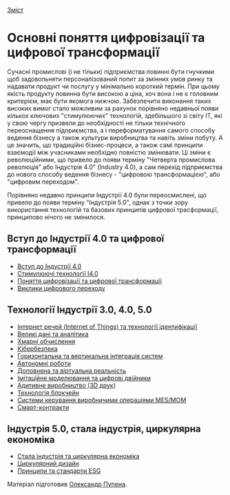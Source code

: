  [Зміст](../contents.md)

# Основні поняття цифровізації та цифрової трансформації

Сучасні промислові (і не тільки) підприємства повинні бути гнучкими щоб задовольняти персоналізований попит за змінних умов ринку та надавати продукт чи послугу у мінімально короткий термін. При цьому якість продукту повинна бути високою а ціна, хоч вона і не є головним критерієм, має бути якомога нижчою. Забезпечити виконання таких високих вимог стало можливим за рахунок порівняно недавньої появи кількох ключових "стимулюючих" технологій, здебільшого зі світу ІТ, які у свою чергу призвели до необхідності не тільки технічного переоснащення підприємства, а і переформатування самого способу ведення бізнесу а також культури виробництва та навіть зміни побуту. А це значить, що традиційні бізнес-процеси, а також самі принципи взаємодії між учасниками необхідно повністю змінювати. Ці зміни є революційними, що привело до появи терміну "Четверта промислова революція" або Індустрія 4.0" (Industry 4.0), а сам перехід підприємства до нового способу ведення бізнесу - "цифровою трансформацією", або "цифровим переходом". 

Порівняно недавно принципи Індустрії 4.0 були переосмислені, що привело до появи терміну "Індустрія 5.0", однак з точки зору використання технологій та базових принципів цифрової трасформації, принципово нічого не змінилося. 

## Вступ до Індустрії 4.0 та цифрової трансформації

- [Вступ до Індустрії 4.0  ](basic/industry40.md)
- [Стимулюючі технології I4.0](basic/technology.md)                             
- [Поняття цифровізації та цифрової трансформації](basic/README.md)
- [Виклики цифрового переходу](basic/challenges.md)

## Технології Індустрії 3.0, 4.0, 5.0

- [Інтернет речей (Internet of Things) та технології ідентифікації](basic/iot.md)
- [Великі дані та аналітика](basic/bigdata.md) 
- [Хмарні обчислення](basic/cloud.md)
- [Кібербезпека](basic/cybersec.md)
- [Горизонтальна та вертикальна інтеграція систем](basic/integr.md)
- [Автономні роботи](basic/robots.md)
- [Доповнена та віртуальна реальність](basic/arvr.md)
- [Імітаційне моделювання та цифрові двійники](basic/dt_simul.md)
- [Адитивне виробництво (3D друк)](basic/3dprint.md)
- [Технологія блокчейн](basic/blockchain.md)
- [Системи керування виробничими операціями MES/MOM](basic/mes.md)
- [Смарт-контракти](basic/smartcontract.md)

## Індустрія 5.0, стала індустрія, циркулярна економіка

- [Стала індустрія та циркулярна економіка](basic/sustainable.md)
- [Циркулярний дизайн](basic/cyrcdesign.md)
- [Принципи та стандарти ESG](basic/esg.md)

Матеріал підготовив [Олександр Пупена](https://github.com/pupenasan). 